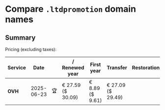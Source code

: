 # Compare `.ltdpromotion` domain names

## Summary

Pricing (excluding taxes):

| Service | Date |  | / Renewed year | First year | Transfer | Restoration |
|--|--|--|--|--|--|--|
| **OVH** | 2025-06-23 | 🏆 | € 27.59<br>($ 30.09) | € 8.89<br>($ 9.61) | € 27.09<br>($ 29.49) |  |
